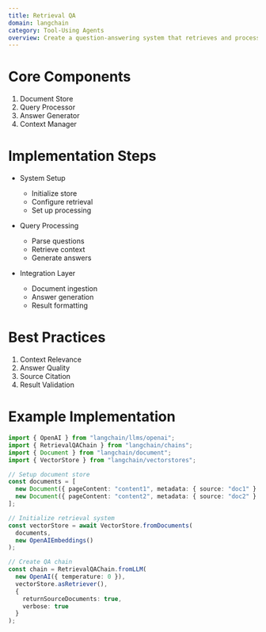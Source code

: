 ```yaml
---
title: Retrieval QA
domain: langchain
category: Tool-Using Agents
overview: Create a question-answering system that retrieves and processes information from a knowledge base.
---
```


# Core Components
1. Document Store
2. Query Processor
3. Answer Generator
4. Context Manager

# Implementation Steps
- System Setup
  - Initialize store
  - Configure retrieval
  - Set up processing

- Query Processing
  - Parse questions
  - Retrieve context
  - Generate answers

- Integration Layer
  - Document ingestion
  - Answer generation
  - Result formatting

# Best Practices
1. Context Relevance
2. Answer Quality
3. Source Citation
4. Result Validation

# Example Implementation
```typescript
import { OpenAI } from "langchain/llms/openai";
import { RetrievalQAChain } from "langchain/chains";
import { Document } from "langchain/document";
import { VectorStore } from "langchain/vectorstores";

// Setup document store
const documents = [
  new Document({ pageContent: "content1", metadata: { source: "doc1" } }),
  new Document({ pageContent: "content2", metadata: { source: "doc2" } })
];

// Initialize retrieval system
const vectorStore = await VectorStore.fromDocuments(
  documents,
  new OpenAIEmbeddings()
);

// Create QA chain
const chain = RetrievalQAChain.fromLLM(
  new OpenAI({ temperature: 0 }),
  vectorStore.asRetriever(),
  {
    returnSourceDocuments: true,
    verbose: true
  }
);
